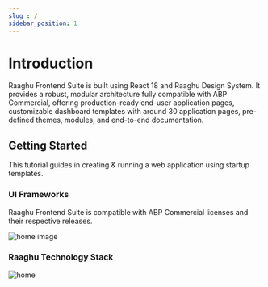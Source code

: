 ```yaml
---
slug : /
sidebar_position: 1
---
```


# Introduction

Raaghu Frontend Suite is built using React 18 and Raaghu Design System. It provides a robust, modular architecture fully compatible with ABP Commercial, offering production-ready end-user application pages, customizable dashboard templates with around 30 application pages, pre-defined themes, modules, and end-to-end documentation.

## Getting Started

This tutorial guides in creating & running a web application using startup templates. 


###  UI Frameworks

Raaghu Frontend Suite is compatible with ABP Commercial licenses and their respective releases. 

![home image](https://raaghustorageaccount.blob.core.windows.net/raaghu-docs/home-1.png)


### Raaghu Technology Stack 

![home](https://raaghustorageaccount.blob.core.windows.net/raaghu-docs/home-2.png)
